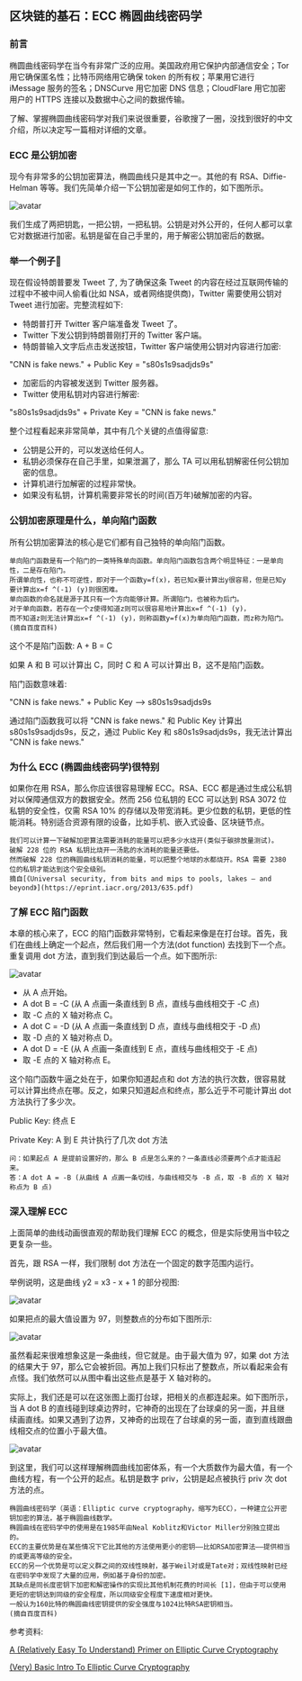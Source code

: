 ## 区块链的基石：ECC 椭圆曲线密码学


### 前言

椭圆曲线密码学在当今有非常广泛的应用。美国政府用它保护内部通信安全；Tor 用它确保匿名性；比特币网络用它确保 token 的所有权；苹果用它进行 iMessage 服务的签名；DNSCurve 用它加密 DNS 信息；CloudFlare 用它加密用户的 HTTPS 连接以及数据中心之间的数据传输。

了解、掌握椭圆曲线密码学对我们来说很重要，谷歌搜了一圈，没找到很好的中文介绍，所以决定写一篇相对详细的文章。


### ECC 是公钥加密

现今有非常多的公钥加密算法，椭圆曲线只是其中之一。其他的有 RSA、Diffie-Helman 等等。我们先简单介绍一下公钥加密是如何工作的，如下图所示。

![avatar](../../../images/articles/elliptic_curve_cryptography/ecc_1.jpeg)

我们生成了两把钥匙，一把公钥，一把私钥。公钥是对外公开的，任何人都可以拿它对数据进行加密。私钥是留在自己手里的，用于解密公钥加密后的数据。

### 举一个例子🌰

现在假设特朗普要发 Tweet 了, 为了确保这条 Tweet 的内容在经过互联网传输的过程中不被中间人偷看(比如 NSA，或者网络提供商)，Twitter 需要使用公钥对 Tweet 进行加密。完整流程如下:

* 特朗普打开 Twitter 客户端准备发 Tweet 了。
* Twitter 下发公钥到特朗普刚打开的 Twitter 客户端。
* 特朗普输入文字后点击发送按钮，Twitter 客户端使用公钥对内容进行加密:

"CNN is fake news." + Public Key = "s80s1s9sadjds9s"

* 加密后的内容被发送到 Twitter 服务器。
* Twitter 使用私钥对内容进行解密:

"s80s1s9sadjds9s" + Private Key = "CNN is fake news."

整个过程看起来非常简单，其中有几个关键的点值得留意:

* 公钥是公开的，可以发送给任何人。
* 私钥必须保存在自己手里，如果泄漏了，那么 TA 可以用私钥解密任何公钥加密的信息。
* 计算机进行加解密的过程非常快。
* 如果没有私钥，计算机需要非常长的时间(百万年)破解加密的内容。

### 公钥加密原理是什么，单向陷门函数

所有公钥加密算法的核心是它们都有自己独特的单向陷门函数。

```
单向陷门函数是有一个陷门的一类特殊单向函数。单向陷门函数包含两个明显特征：一是单向性，二是存在陷门。
所谓单向性，也称不可逆性，即对于一个函数y=f(x)，若已知x要计算出y很容易，但是已知y要计算出x=f ^(-1) (y)则很困难。
单向函数的命名就是源于其只有一个方向能够计算。所谓陷门，也被称为后门。
对于单向函数，若存在一个z使得知道z则可以很容易地计算出x=f ^(-1) (y)，
而不知道z则无法计算出x=f ^(-1) (y)，则称函数y=f(x)为单向陷门函数，而z称为陷门。
(摘自百度百科)
```

这个不是陷门函数: A + B = C

如果 A 和 B 可以计算出 C，同时 C 和 A 可以计算出 B，这不是陷门函数。

陷门函数意味着:

"CNN is fake news." + Public Key --> s80s1s9sadjds9s

通过陷门函数我可以将 "CNN is fake news." 和 Public Key 计算出 s80s1s9sadjds9s，反之，通过 Public Key 和 s80s1s9sadjds9s，我无法计算出 "CNN is fake news."

### 为什么 ECC (椭圆曲线密码学)很特别

如果你在用 RSA，那么你应该很容易理解 ECC。RSA、ECC 都是通过生成公私钥对以保障通信双方的数据安全。然而 256 位私钥的 ECC 可以达到 RSA 3072 位私钥的安全性，仅需 RSA 10% 的存储以及带宽消耗。更少位数的私钥，更低的性能消耗。特别适合资源有限的设备，比如手机、嵌入式设备、区块链节点。

```
我们可以计算一下破解加密算法需要消耗的能量可以把多少水烧开(类似于碳排放量测试)。
破解 228 位的 RSA 私钥比烧开一汤匙的水消耗的能量还要低。
然而破解 228 位的椭圆曲线私钥消耗的能量，可以把整个地球的水都烧开。RSA 需要 2380 位的私钥才能达到这个安全级别。
摘自[《Universal security, from bits and mips to pools, lakes – and beyond》](https://eprint.iacr.org/2013/635.pdf)
```
 
### 了解 ECC 陷门函数

本章的核心来了，ECC 的陷门函数非常特别，它看起来像是在打台球。首先，我们在曲线上确定一个起点，然后我们用一个方法(dot function) 去找到下一个点。重复调用 dot 方法，直到我们到达最后一个点。如下图所示:

![avatar](../../../images/articles/elliptic_curve_cryptography/ecc_2.gif)

* 从 A 点开始。
* A dot B = -C (从 A 点画一条直线到 B 点，直线与曲线相交于 -C 点)
* 取 -C 点的 X 轴对称点 C。
* A dot C = -D (从 A 点画一条直线到 D 点，直线与曲线相交于 -D 点)
* 取 -D 点的 X 轴对称点 D。
* A dot D = -E (从 A 点画一条直线到 E 点，直线与曲线相交于 -E 点)
* 取 -E 点的 X 轴对称点 E。

这个陷门函数牛逼之处在于，如果你知道起点和 dot 方法的执行次数，很容易就可以计算出终点在哪。反之，如果只知道起点和终点，那么近乎不可能计算出 dot 方法执行了多少次。

Public Key: 终点 E 

Private Key: A 到 E 共计执行了几次 dot 方法

```
问：如果起点 A 是提前设置好的，那么 B 点是怎么来的？一条直线必须要两个点才能连起来。
答：A dot A = -B (从曲线 A 点画一条切线，与曲线相交与 -B 点，取 -B 点的 X 轴对称点为 B 点)
```

### 深入理解 ECC 

上面简单的曲线动画很直观的帮助我们理解 ECC 的概念，但是实际使用当中较之更复杂一些。

首先，跟 RSA 一样，我们限制 dot 方法在一个固定的数字范围内运行。

举例说明，这是曲线 y2 = x3 - x + 1 的部分视图:

![avatar](../../../images/articles/elliptic_curve_cryptography/ecc_3.png)

如果把点的最大值设置为 97，则整数点的分布如下图所示:

![avatar](../../../images/articles/elliptic_curve_cryptography/ecc_4.png)

虽然看起来很难想象这是一条曲线，但它就是。由于最大值为 97，如果 dot 方法的结果大于 97，那么它会被折回。再加上我们只标出了整数点，所以看起来会有点怪。我们依然可以从图中看出这些点是基于 X 轴对称的。

实际上，我们还是可以在这张图上面打台球，把相关的点都连起来。如下图所示，当 A dot B 的直线碰到球桌边界时，它神奇的出现在了台球桌的另一面，并且继续画直线。如果又遇到了边界，又神奇的出现在了台球桌的另一面，直到直线跟曲线相交点的位置小于最大值。

![avatar](../../../images/articles/elliptic_curve_cryptography/ecc_5.gif)

到这里，我们可以这样理解椭圆曲线加密体系，有一个大质数作为最大值，有一个曲线方程，有一个公开的起点。私钥是数字 priv，公钥是起点被执行 priv 次 dot 方法的点。


```
椭圆曲线密码学（英语：Elliptic curve cryptography，缩写为ECC），一种建立公开密钥加密的算法，基于椭圆曲线数学。
椭圆曲线在密码学中的使用是在1985年由Neal Koblitz和Victor Miller分别独立提出的。
ECC的主要优势是在某些情况下它比其他的方法使用更小的密钥——比如RSA加密算法——提供相当的或更高等级的安全。
ECC的另一个优势是可以定义群之间的双线性映射，基于Weil对或是Tate对；双线性映射已经在密码学中发现了大量的应用，例如基于身份的加密。
其缺点是同长度密钥下加密和解密操作的实现比其他机制花费的时间长 [1]，但由于可以使用更短的密钥达到同级的安全程度，所以同级安全程度下速度相对更快。
一般认为160比特的椭圆曲线密钥提供的安全强度与1024比特RSA密钥相当。
(摘自百度百科)
```

参考资料:

[A (Relatively Easy To Understand) Primer on Elliptic Curve Cryptography](https://blog.cloudflare.com/a-relatively-easy-to-understand-primer-on-elliptic-curve-cryptography/)

[(Very) Basic Intro To Elliptic Curve Cryptography](https://qvault.io/2020/09/17/very-basic-intro-to-elliptic-curve-cryptography/)
